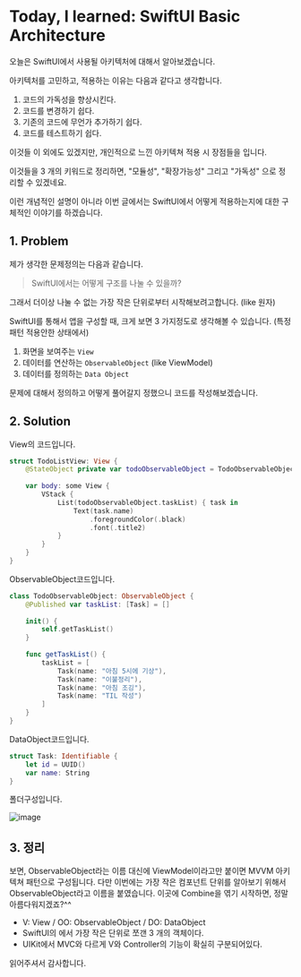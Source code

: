 # Today, I learned: SwiftUI Basic Architecture

 오늘은 SwiftUI에서 사용될 아키텍처에 대해서 알아보겠습니다.

 아키텍처를 고민하고, 적용하는 이유는 다음과 같다고 생각합니다.



1. 코드의 가독성을 향상시킨다.
2. 코드를 변경하기 쉽다.
3. 기존의 코드에 무언가 추가하기 쉽다.
4. 코드를 테스트하기 쉽다.

 이것들 이 외에도 있겠지만, 개인적으로 느낀 아키텍쳐 적용 시 장점들을 입니다.

이것들을 3 개의 키워드로 정리하면, "모듈성", "확장가능성" 그리고 "가독성" 으로 정리할 수 있겠네요.

 이런 개념적인 설명이 아니라 이번 글에서는 SwiftUI에서 어떻게 적용하는지에 대한 구체적인 이야기를 하겠습니다.



## 1. Problem

제가 생각한 문제정의는 다음과 같습니다.

> SwiftUI에서는 어떻게 구조를 나눌 수 있을까?



그래서 더이상 나눌 수 없는 가장 작은 단위로부터 시작해보려고합니다. (like 원자)

 SwiftUI를 통해서 앱을 구성할 때, 크게 보면 3 가지정도로 생각해볼 수 있습니다. (특정 패턴 적용안한 상태에서)

1. 화면을 보여주는 `View`
2. 데이터를 연산하는 `ObservableObject` (like ViewModel)
3. 데이터를 정의하는 `Data Object` 



문제에 대해서 정의하고 어떻게 풀어갈지 정했으니 코드를 작성해보겠습니다.



## 2. Solution

View의 코드입니다.

```swift
struct TodoListView: View {
    @StateObject private var todoObservableObject = TodoObservableObject()
    
    var body: some View {
        VStack {
            List(todoObservableObject.taskList) { task in
                Text(task.name)
                    .foregroundColor(.black)
                    .font(.title2)
            }
        }
    }
}
```



ObservableObject코드입니다.

```swift
class TodoObservableObject: ObservableObject {
    @Published var taskList: [Task] = []
    
    init() {
        self.getTaskList()
    }
    
    func getTaskList() {
        taskList = [
            Task(name: "아침 5시에 기상"),
            Task(name: "이불정리"),
            Task(name: "아침 조깅"),
            Task(name: "TIL 작성")
        ]
    }
}
```



DataObject코드입니다.

```swift
struct Task: Identifiable {
    let id = UUID()
    var name: String
}
```



폴더구성입니다.

![image](https://user-images.githubusercontent.com/65879950/154430530-122b4600-e507-4022-abaf-3fc39c9dc682.png)


## 3. 정리

 보면, ObservableObject라는 이름 대신에 ViewModel이라고만 붙이면 MVVM 아키텍쳐 패턴으로 구성됩니다. 다만 이번에는 가장 작은 컴포넌트 단위를 알아보기 위해서 ObservableObject라고 이름을 붙였습니다. 이곳에 Combine을 엮기 시작하면, 정말 아름다워지겠죠?^^

- V: View / OO: ObservableObject / DO: DataObject
- SwiftUI의 에서 가장 작은 단위로 쪼갠 3 개의 객체이다.
- UIKit에서 MVC와 다르게 V와 Controller의 기능이 확실히 구분되어있다.





읽어주셔서 감사합니다.

